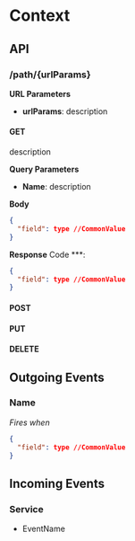 # Context

## API

### /path/{urlParams}

**URL Parameters**
- **urlParams**: description 

#### GET
description

**Query Parameters**  
- **Name**: description

**Body**
```json
{
  "field": type //CommonValue
}
```

**Response**
Code ***:
```json
{
  "field": type //CommonValue
}
```


#### POST

#### PUT

#### DELETE

## Outgoing Events

### Name
*Fires when*
```json
{
  "field": type //CommonValue
}
```

## Incoming Events

### Service  
- EventName
